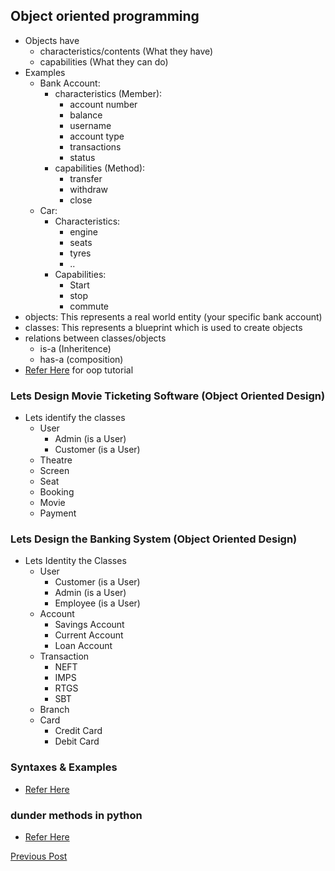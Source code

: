 ## Object oriented programming

-   Objects have
    -   characteristics/contents (What they have)
    -   capabilities (What they can do)
-   Examples
    -   Bank Account:
        -   characteristics (Member):
            -   account number
            -   balance
            -   username
            -   account type
            -   transactions
            -   status
        -   capabilities (Method):
            -   transfer
            -   withdraw
            -   close
    -   Car:
        -   Characteristics:
            -   engine
            -   seats
            -   tyres
            -   ..
        -   Capabilities:
            -   Start
            -   stop
            -   commute
-   objects: This represents a real world entity (your specific bank account)
-   classes: This represents a blueprint which is used to create objects
-   relations between classes/objects
    -   is-a (Inheritence)
    -   has-a (composition)
-   [Refer Here](https://www.programiz.com/python-programming/object-oriented-programming) for oop tutorial

### Lets Design Movie Ticketing Software (Object Oriented Design)

-   Lets identify the classes
    -   User
        -   Admin (is a User)
        -   Customer (is a User)
    -   Theatre
    -   Screen
    -   Seat
    -   Booking
    -   Movie
    -   Payment

### Lets Design the Banking System (Object Oriented Design)

-   Lets Identity the Classes
    -   User
        -   Customer (is a User)
        -   Admin (is a User)
        -   Employee (is a User)
    -   Account
        -   Savings Account
        -   Current Account
        -   Loan Account
    -   Transaction
        -   NEFT
        -   IMPS
        -   RTGS
        -   SBT
    -   Branch
    -   Card
        -   Credit Card
        -   Debit Card

### Syntaxes & Examples

-   [Refer Here](https://github.com/asquarezone/khajaclassroom/blob/master/python/Aug24/notebooks/oops.ipynb)

### dunder methods in python

-   [Refer Here](https://www.geeksforgeeks.org/dunder-magic-methods-python/)

[Previous Post](https://directdevops.blog/2024/09/03/gcp-classroom-notes-03-sep-2024/)